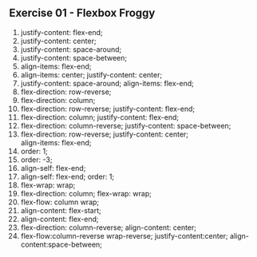## Exercise 01 - Flexbox Froggy

1. justify-content: flex-end;
2. justify-content: center;
3.  justify-content: space-around;
4.  justify-content: space-between;
5.  align-items: flex-end;
6.  align-items: center;
    justify-content: center;
7.  justify-content: space-around;
    align-items: flex-end;  
8.  flex-direction: row-reverse;
9.  flex-direction: column;
10. flex-direction: row-reverse;
    justify-content: flex-end;
11. flex-direction: column;
    justify-content: flex-end;
12. flex-direction: column-reverse;
    justify-content: space-between;
13. flex-direction: row-reverse;
    justify-content: center;   
    align-items: flex-end;
14. order: 1;
15. order: -3;
16. align-self: flex-end;
17. align-self: flex-end;
    order: 1;
18. flex-wrap: wrap;
19. flex-direction: column;
    flex-wrap: wrap;
20. flex-flow: column wrap;
21. align-content: flex-start;
22. align-content: flex-end;
23. flex-direction: column-reverse;
    align-content: center; 
24. flex-flow:column-reverse wrap-reverse;
    justify-content:center;
    align-content:space-between;
